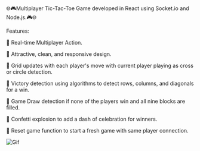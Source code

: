 🌐🎮Multiplayer Tic-Tac-Toe Game developed in React using Socket.io and Node.js.🎮🌐

Features: 

🌟 Real-time Multiplayer Action.

🌟 Attractive, clean, and responsive design.

🌟 Grid updates with each player's move with current player playing as cross or circle detection.

🌟 Victory detection using algorithms to detect rows, columns, and diagonals for a win.

🌟 Game Draw detection if none of the players win and all nine blocks are filled.

🌟 Confetti explosion to add a dash of celebration for winners.

🌟 Reset game function to start a fresh game with same player connection.

![Gif](https://github.com/swatimoluguri/tic-tac-toe/assets/149689000/57e6c989-b841-4dbb-b878-093eecc30d0a)

